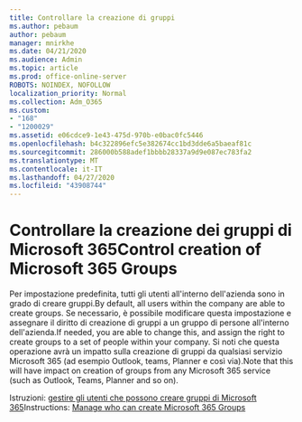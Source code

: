 ```yaml
---
title: Controllare la creazione di gruppi
ms.author: pebaum
author: pebaum
manager: mnirkhe
ms.date: 04/21/2020
ms.audience: Admin
ms.topic: article
ms.prod: office-online-server
ROBOTS: NOINDEX, NOFOLLOW
localization_priority: Normal
ms.collection: Adm_O365
ms.custom:
- "168"
- "1200029"
ms.assetid: e06cdce9-1e43-475d-970b-e0bac0fc5446
ms.openlocfilehash: b4c322896efc5e382674cc1bd3dde6a5baeaf81c
ms.sourcegitcommit: 286000b588adef1bbbb28337a9d9e087ec783fa2
ms.translationtype: MT
ms.contentlocale: it-IT
ms.lasthandoff: 04/27/2020
ms.locfileid: "43908744"
---
```

# <a name="control-creation-of-microsoft-365-groups"></a><span data-ttu-id="db077-102">Controllare la creazione dei gruppi di Microsoft 365</span><span class="sxs-lookup"><span data-stu-id="db077-102">Control creation of Microsoft 365 Groups</span></span>

<span data-ttu-id="db077-103">Per impostazione predefinita, tutti gli utenti all'interno dell'azienda sono in grado di creare gruppi.</span><span class="sxs-lookup"><span data-stu-id="db077-103">By default, all users within the company are able to create groups.</span></span> <span data-ttu-id="db077-104">Se necessario, è possibile modificare questa impostazione e assegnare il diritto di creazione di gruppi a un gruppo di persone all'interno dell'azienda.</span><span class="sxs-lookup"><span data-stu-id="db077-104">If needed, you are able to change this, and assign the right to create groups to a set of people within your company.</span></span> <span data-ttu-id="db077-105">Si noti che questa operazione avrà un impatto sulla creazione di gruppi da qualsiasi servizio Microsoft 365 (ad esempio Outlook, teams, Planner e così via).</span><span class="sxs-lookup"><span data-stu-id="db077-105">Note that this will have impact on creation of groups from any Microsoft 365 service (such as Outlook, Teams, Planner and so on).</span></span>
  
<span data-ttu-id="db077-106">Istruzioni: [gestire gli utenti che possono creare gruppi di Microsoft 365](https://docs.microsoft.com/office365/admin/create-groups/manage-creation-of-groups)</span><span class="sxs-lookup"><span data-stu-id="db077-106">Instructions: [Manage who can create Microsoft 365 Groups](https://docs.microsoft.com/office365/admin/create-groups/manage-creation-of-groups)</span></span>
